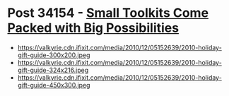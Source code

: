 # Post 34154 - [Small Toolkits Come Packed with Big Possibilities](https://www.ifixit.com/News/34154/small-toolkits-come-packed-with-big-possibilities)

- https://valkyrie.cdn.ifixit.com/media/2010/12/05152639/2010-holiday-gift-guide-300x200.jpeg
- https://valkyrie.cdn.ifixit.com/media/2010/12/05152639/2010-holiday-gift-guide-324x216.jpeg
- https://valkyrie.cdn.ifixit.com/media/2010/12/05152639/2010-holiday-gift-guide-450x300.jpeg
